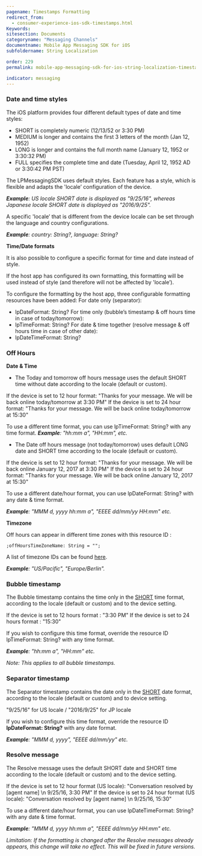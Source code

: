 ```yaml
---
pagename: Timestamps Formatting
redirect_from:
  - consumer-experience-ios-sdk-timestamps.html
Keywords:
sitesection: Documents
categoryname: "Messaging Channels"
documentname: Mobile App Messaging SDK for iOS
subfoldername: String Localization

order: 229
permalink: mobile-app-messaging-sdk-for-ios-string-localization-timestamps-formatting.html

indicator: messaging
---
```


### Date and time styles

The iOS platform provides four different default types of date and time styles:

- SHORT is completely numeric (12/13/52 or 3:30 PM)
- MEDIUM is longer and contains the first 3 letters of the month (Jan 12, 1952)
- LONG is longer and contains the full month name (January 12, 1952 or 3:30:32 PM)
- FULL specifies the complete time and date (Tuesday, April 12, 1952 AD or 3:30:42 PM PST)

The LPMessagingSDK uses default styles. Each feature has a style, which is flexible and adapts the 'locale’ configuration of the device.

_**Example**: US locale SHORT date is displayed as "9/25/16", whereas Japanese locale SHORT date is displayed as "2016/9/25"._

A specific 'locale’ that is different from the device locale can be set through the language and country configurations.

_**Example**: country: String?,  language: String?_

**Time/Date formats**

It is also possible to configure a specific format for time and date instead of style.

If the host app has configured its own formatting, this formatting will be used instead of style (and therefore will not be affected by 'locale’).

To configure the formatting by the host app, three configurable formatting resources have been added:
For date only (separator):

- lpDateFormat: String?
For time only (bubble’s timestamp & off hours time in case of today/tomorrow):
- lpTimeFormat: String?
For date & time together (resolve message & off hours time in case of other date):
- lpDateTimeFormat: String?

### Off Hours

**Date & Time**

- The Today and tomorrow off hours message uses the default SHORT time without date according to the locale (default or custom).

If the device is set to 12 hour format: "Thanks for your message. We will be back online today/tomorrow at 3:30 PM"
If the device is set to 24 hour format:	"Thanks for your message. We will be back online today/tomorrow at 15:30"

To use a different time format, you can use lpTimeFormat: String? with any time format.
_**Example**: "hh:mm a", "HH:mm", etc._

- The Date off hours message (not today/tomorrow) uses default LONG date and SHORT time according to the locale (default or custom).

If the device is set to 12 hour format: "Thanks for your message. We will be back online January 12, 2017 at 3:30 PM"
If the device is set to 24 hour format: "Thanks for your message. We will be back online January 12, 2017 at 15:30"

To use a different date/hour format, you can use lpDateFormat: String? with any date & time format.

_**Example**: "MMM d, yyyy hh:mm a", "EEEE dd/mm/yy HH:mm" etc._

**Timezone**

Off hours can appear in different time zones with this resource ID :

    ;offHoursTimeZoneName: String = "";

A list of timezone IDs can be found [here](https://garygregory.wordpress.com/2013/06/18/what-are-the-java-timezone-ids/).

_**Example**: "US/Pacific", "Europe/Berlin"._

### Bubble timestamp

The Bubble timestamp contains the time only in the [SHORT](https://developer.android.com/reference/java/text/DateFormat.html#SHORT) time format, according to the locale (default or custom) and to the device setting.

If the device is set to 12 hours format : "3:30 PM"
If the device is set to 24 hours format : "15:30"

If you wish to configure this time format, override the resource ID lpTimeFormat: String? with any time format.

_**Example**: "hh:mm a", "HH:mm" etc._

*Note: This applies to all bubble timestamps.*

### Separator timestamp

The Separator timestamp contains the date only in the [SHORT](https://developer.android.com/reference/java/text/DateFormat.html#SHORT) date format, according to the locale (default or custom) and to device setting.

"9/25/16" for US locale / "2016/9/25" for JP locale

If you wish to configure this time format, override the resource ID **lpDateFormat: String?** with any date format.

_**Example**: "MMM d, yyyy", "EEEE dd/mm/yy" etc._

### Resolve message

The Resolve message uses the default SHORT date and SHORT time according to the locale (default or custom) and to the device setting.

If the device is set to 12 hour format (US locale): "Conversation resolved by [agent name] \n 9/25/16, 3:30 PM"
If the device is set to 24 hour format (US locale): "Conversation resolved by [agent name] \n 9/25/16, 15:30"

To use a different date/hour format, you can use lpDateTimeFormat: String? with any date & time format.

_**Example**: "MMM d, yyyy hh:mm a", "EEEE dd/mm/yy HH:mm" etc._

*Limitation: If the formatting is changed after the Resolve messages already appears, this change will take no effect. This will be fixed in future versions.*

